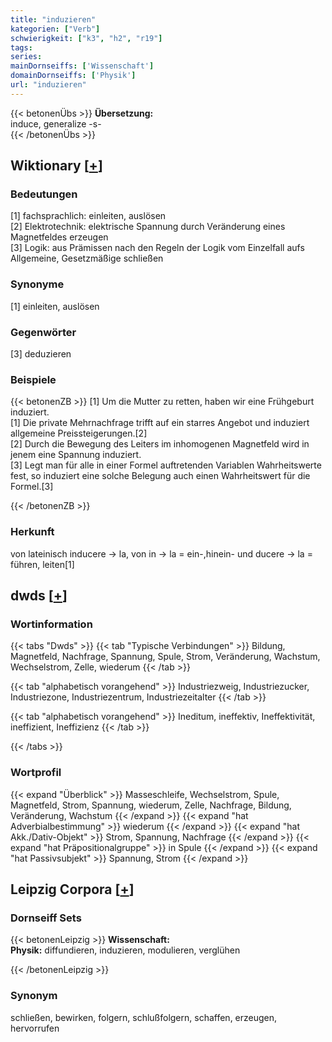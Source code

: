 ```yaml
---
title: "induzieren"
kategorien: ["Verb"]
schwierigkeit: ["k3", "h2", "r19"]
tags:
series:
mainDornseiffs: ['Wissenschaft']
domainDornseiffs: ['Physik']
url: "induzieren"
---
```


{{< betonenÜbs >}}
**Übersetzung:**  
induce, generalize -s-  
{{< /betonenÜbs >}}

## Wiktionary [[+](https://de.wiktionary.org/wiki/induzieren)]

### Bedeutungen
[1] fachsprachlich: einleiten, auslösen  
[2] Elektrotechnik: elektrische Spannung durch Veränderung eines Magnetfeldes erzeugen  
[3] Logik: aus Prämissen nach den Regeln der Logik vom Einzelfall aufs Allgemeine, Gesetzmäßige schließen  

### Synonyme
[1] einleiten, auslösen  

### Gegenwörter
[3] deduzieren  

### Beispiele
{{< betonenZB >}}
[1] Um die Mutter zu retten, haben wir eine Frühgeburt induziert.  
[1] Die private Mehrnachfrage trifft auf ein starres Angebot und induziert allgemeine Preissteigerungen.[2]  
[2] Durch die Bewegung des Leiters im inhomogenen Magnetfeld wird in jenem eine Spannung induziert.  
[3] Legt man für alle in einer Formel auftretenden Variablen Wahrheitswerte fest, so induziert eine solche Belegung auch einen Wahrheitswert für die Formel.[3]  

{{< /betonenZB >}}
### Herkunft
von lateinisch inducere → la, von in → la = ein-,hinein- und ducere → la = führen, leiten[1]  



## dwds [[+](https://www.dwds.de/wb/induzieren)]

### Wortinformation
{{< tabs "Dwds" >}}
{{< tab "Typische Verbindungen" >}}
Bildung, Magnetfeld, Nachfrage, Spannung, Spule, Strom, Veränderung, Wachstum, Wechselstrom, Zelle, wiederum
{{< /tab >}}

{{< tab "alphabetisch vorangehend" >}}
Industriezweig, Industriezucker, Industriezone, Industriezentrum, Industriezeitalter
{{< /tab >}}

{{< tab "alphabetisch vorangehend" >}}
Ineditum, ineffektiv, Ineffektivität, ineffizient, Ineffizienz
{{< /tab >}}

{{< /tabs >}}

### Wortprofil
{{< expand "Überblick" >}} Masseschleife, Wechselstrom, Spule, Magnetfeld, Strom, Spannung, wiederum, Zelle, Nachfrage, Bildung, Veränderung, Wachstum {{< /expand >}}
{{< expand "hat Adverbialbestimmung" >}} wiederum {{< /expand >}}
{{< expand "hat Akk./Dativ-Objekt" >}} Strom, Spannung, Nachfrage {{< /expand >}}
{{< expand "hat Präpositionalgruppe" >}} in Spule {{< /expand >}}
{{< expand "hat Passivsubjekt" >}} Spannung, Strom {{< /expand >}}

## Leipzig Corpora [[+](https://corpora.uni-leipzig.de/en/res?word=induzieren&corpusId=deu_newscrawl-public_2018)]

### Dornseiff Sets
{{< betonenLeipzig >}}
**Wissenschaft:**  
**Physik:** diffundieren, induzieren, modulieren, verglühen  

{{< /betonenLeipzig >}}

### Synonym
schließen, bewirken, folgern, schlußfolgern, schaffen, erzeugen, hervorrufen


